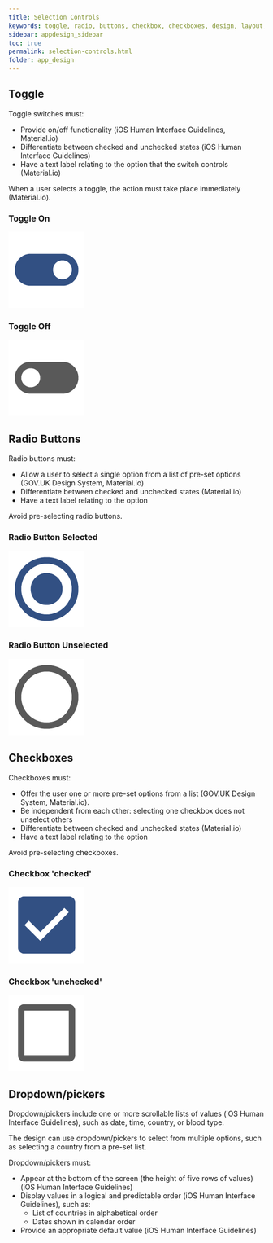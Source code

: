 ```yaml
---
title: Selection Controls 
keywords: toggle, radio, buttons, checkbox, checkboxes, design, layout, dropdown, picker, selection, responsive, labels, default, option, 
sidebar: appdesign_sidebar
toc: true
permalink: selection-controls.html
folder: app_design 
---
```


## Toggle
Toggle switches must:

* Provide on/off functionality (iOS Human Interface Guidelines, Material.io)
* Differentiate between checked and unchecked states (iOS Human Interface Guidelines)
* Have a text label relating to the option that the switch controls (Material.io)

When a user selects a toggle, the action must take place immediately (Material.io).  

<div class="container">
    <div class="row">
    <div class="col-sm-6" > 
		<h3>Toggle On</h3> 
		<img class="img-responsive img-thumbnail" src="/images/examples/design-standards-navigation-toggle-on.png">
    </div>
    <div class="col-sm-6">
		<h3>Toggle Off</h3> 
		<img class="img-responsive img-thumbnail" src="/images/examples/design-standards-navigation-toggle-off.png">
    </div>
  </div>
</div>

## Radio Buttons

Radio buttons must:
* Allow a user to select a single option from a list of pre-set options (GOV.UK Design System, Material.io)
* Differentiate between checked and unchecked states (Material.io)
* Have a text label relating to the option

Avoid pre-selecting radio buttons.  

<div class="container">
    <div class="row">
    <div class="col-md-6 col-lg-6" > 
		<h3>Radio Button Selected</h3> 
		<img class="img-responsive img-thumbnail" src="/images/examples/design-standards-navigation-radio-on.png">
    </div>
    <div class="col-md-6 col-lg-6">
		<h3>Radio Button Unselected</h3> 
		<img class="img-responsive img-thumbnail" src="/images/examples/design-standards-navigation-radio-off.png">
    </div>
  </div>
</div>

## Checkboxes
Checkboxes must: 
* Offer the user one or more pre-set options from a list (GOV.UK Design System, Material.io). 
* Be independent from each other: selecting one checkbox does not unselect others
* Differentiate between checked and unchecked states (Material.io)
* Have a text label relating to the option

Avoid pre-selecting checkboxes.  

<div class="container">
    <div class="row">
    <div class="col-md-6 col-lg-6"> 
		<h3>Checkbox 'checked'</h3> 
		<img class="img-responsive img-thumbnail" src="/images/examples/design-standards-navigation-checkbox-on.png">
    </div>
    <div class="col-md-6 col-lg-6">
		<h3>Checkbox 'unchecked'</h3> 
		<img class="img-responsive img-thumbnail" src="/images/examples/design-standards-navigation-checkbox-off.png">
    </div>
  </div>
</div>

## Dropdown/pickers
Dropdown/pickers include one or more scrollable lists of values (iOS Human Interface Guidelines), such as date, time, country, or blood type.

The design can use dropdown/pickers to select from multiple options, such as selecting a country from a pre-set list.  

Dropdown/pickers must:
* Appear at the bottom of the screen (the height of five rows of values) (iOS Human Interface Guidelines)
* Display values in a logical and predictable order (iOS Human Interface Guidelines), such as:
  * List of countries in alphabetical order
  * Dates shown in calendar order
* Provide an appropriate default value (iOS Human Interface Guidelines)